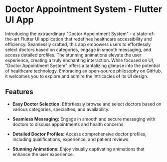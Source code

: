 # Doctor Appointment System - Flutter UI App


Introducing the extraordinary "Doctor Appointment System" - a state-of-the-art Flutter UI application that redefines healthcare accessibility and efficiency. Seamlessly crafted, this app empowers users to effortlessly select doctors based on categories, engage in smooth messaging, and access detailed profiles. The stunning animations elevate the user experience, creating a truly enchanting interaction. While focused on UI, "Doctor Appointment System" offers a tantalizing glimpse into the potential of healthcare technology. Embracing an open-source philosophy on GitHub, it welcomes you to explore and admire the intricacies of its UI design.

## Features

- **Easy Doctor Selection:** Effortlessly browse and select doctors based on various categories, specialties, and availability.

- **Seamless Messaging:** Engage in smooth and secure messaging with doctors to discuss appointments and health concerns.

- **Detailed Doctor Profiles:** Access comprehensive doctor profiles, including qualifications, experience, and patient reviews.

- **Stunning Animations:** Enjoy visually captivating animations that enhance the user experience.
